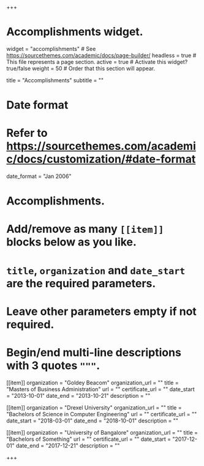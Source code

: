 +++
# Accomplishments widget.
widget = "accomplishments"  # See https://sourcethemes.com/academic/docs/page-builder/
headless = true  # This file represents a page section.
active = true  # Activate this widget? true/false
weight = 50  # Order that this section will appear.

title = "Accomplish&shy;ments"
subtitle = ""

# Date format
#   Refer to https://sourcethemes.com/academic/docs/customization/#date-format
date_format = "Jan 2006"

# Accomplishments.
#   Add/remove as many `[[item]]` blocks below as you like.
#   `title`, `organization` and `date_start` are the required parameters.
#   Leave other parameters empty if not required.
#   Begin/end multi-line descriptions with 3 quotes `"""`.

[[item]]
  organization = "Goldey Beacom"
  organization_url = ""
  title = "Masters of Business Administration"
  url = ""
  certificate_url = ""
  date_start = "2013-10-01"
  date_end = "2013-10-21"
  description = ""

[[item]]
  organization = "Drexel University"
  organization_url = ""
  title = "Bachelors of Science in Computer Engineering"
  url = ""
  certificate_url = ""
  date_start = "2018-03-01"
  date_end = "2018-10-01"
  description = ""
  
[[item]]
  organization = "University of Bangalore"
  organization_url = ""
  title = "Bachelors of Something"
  url = ""
  certificate_url = ""
  date_start = "2017-12-01"
  date_end = "2017-12-21"
  description = ""

+++
